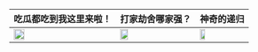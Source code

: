 |吃瓜都吃到我这里来啦！|打家劫舍哪家强？|神奇的递归|
|---|---|---|
|<img width="33%" src="https://media3.giphy.com/media/U1yqwLgL8ZQKFu6tMn/giphy.gif" />|<img width="33%" src="https://s1.ax1x.com/2020/07/16/UBO8Vx.png" />|<img width="33%" src="https://s1.ax1x.com/2020/07/16/UBOtPO.png" />|
